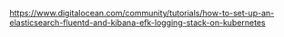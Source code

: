 https://www.digitalocean.com/community/tutorials/how-to-set-up-an-elasticsearch-fluentd-and-kibana-efk-logging-stack-on-kubernetes